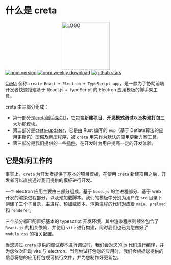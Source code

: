 # 什么是 creta

<div style="width: 100%; display: flex; justify-content: center;">
  <img src="https://assets.kira.host/image/creta_logo_colored.svg" alt="LOGO" width="150" />
</div>

<div style="width: 100%; display: flex;">
  <a href="https://www.npmjs.com/package/creta">
    <img src="https://badgen.net/npm/v/creta" alt="npm version" />
  </a>
  &nbsp;
  <a href="https://www.npmjs.com/package/creta">
    <img src="https://badgen.net/npm/dw/creta" alt="npm weekly download" />
  </a>
  &nbsp;
  <a href="https://github.com/ch1ny/creta/stargazers">
    <img src="https://badgen.net/github/stars/ch1ny/creta" alt="github stars" />
  </a>
</div>

[Creta](https://github.com/ch1ny/creta) 全称 `create React + Electron + TypeScript app`，是一款为了协助前端开发者快速搭建基于 React.js + TypeScript 的 Electron 应用模板的脚手架工具。

creta 由三部分组成：
- 第一部分是[creta脚手架CLI](https://github.com/ch1ny/creta/tree/master/src)，它包含**新建项目**、**开发模式调试**以及**构建打包**三大功能模块。
- 第二部分是[creta-updater](https://github.com/ch1ny/creta/tree/master/creta-updater)，它是由 Rust 编写的 `eup`（基于 Deflate算法的应用更新包）压缩及解压程序，被 `creta` 用来作为默认的应用更新方案工具。
- 第三部分是我们提供的一些[插件](https://github.com/ch1ny/creta/tree/master/plugins)，在开发时为用户提高一定的开发体验。

## 它是如何工作的

事实上，`creta` 为开发者提供了基本的项目模板，在使用 `creta` 新建项目之后，开发者可以直接通过我们提供的模板进行开发。

一个 electron 应用主要由三部分组成，基于 `Node.js` 的主进程部分、基于 web 开发的渲染进程部分，以及预加载脚本。我们的模板中分别为用户在 `src` 目录下创建了三个子目录，主进程、预加载脚本、渲染进程的代码对应着 `main`、`preload` 和 `renderer`。

三个部分都已配置好基本的 typescript 开发环境，其中渲染程序则额外包含了 `React.js` 的相关依赖，并使用 `vite` 进行构建，同时我们也已为您做好了 `module.css` 的相关配置。

当您通过 `creta` 提供的调试脚本进行调试时，我们会对您的 ts 代码进行编译，并为您依次启动 vite 与 electron。当您尝试打包您的应用时，我们会根据您提供的信息将您的应用打包成可执行文件，并为您制作好更新包。
